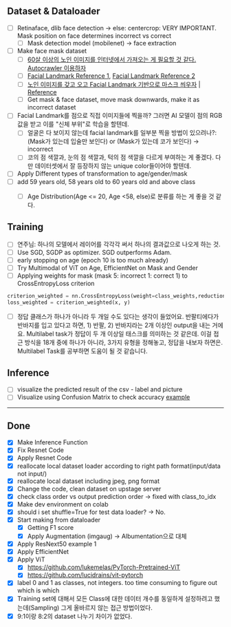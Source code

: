 ## Dataset & Dataloader

- [ ] Retinaface, dlib face detection -> else: centercrop: VERY IMPORTANT. Mask position on face determines incorrect vs correct
  - [ ] Mask detection model (mobilenet) -> face extraction
- [ ] Make face mask dataset
  - [ ] [60살 이상의 노인 이미지를 인터넷에서 가져오는 게 필요할 것 같다. Autocrawler 이용하자](https://github.com/YoongiKim/AutoCrawler)
  - [ ] [Facial Landmark Reference 1](https://www.youtube.com/watch?v=tpWVyJqehG4&list=RDCMUC9PB9nKYqKEx_N3KM-JVTpg&index=8), [Facial Landmark Reference 2](https://www.youtube.com/watch?v=3LNHxezPi1I&list=RDCMUC9PB9nKYqKEx_N3KM-JVTpg&index=3)
  - [ ] [노인 이미지를 갖고 오고 Facial Landmark 기반으로 마스크 씌우자](https://www.youtube.com/watch?v=ncIyy1doSJ8) | [Reference](/Users/noopy/Documents/_Archive/murder_hornet_dataset/modules)
  - [ ] Get mask & face dataset, move mask downwards, make it as incorrect dataset
- [ ] Facial Landmark를 점으로 직접 이미지들에 찍을까?  그러면 AI 모델이 점의 RGB 값을 받고 이를 "신체 부위"로 학습을 할텐데.
	- [ ] 얼굴은 다 보이지 않는데 facial landmark를 일부분 찍을 방법이 있으려나?: (Mask가 있는데 입술만 보인다) or (Mask가 있는데 코가 보인다) -> incorrect
	- [ ] 코의 점 색깔과, 눈의 점 색깔과, 턱의 점 색깔을 다르게 부여하는 게 좋겠다. 다만 데이터셋에서 잘 등장하지 않는 unique color들이어야 할텐데.
- [ ] Apply Different types of transformation to age/gender/mask
- [ ] add 59 years old, 58 years old to 60 years old and above class
	- [ ] Age Distribution(Age <= 20, Age <58, else)로 분류를 하는 게 좋을 것 같다.



## Training
- [ ] 연주님: 하나의 모델에서 레이어를 각각각 써서 하나의 결과값으로 나오게 하는 것.
- [ ] Use SGD, SGDP as optimizer. SGD outperforms Adam.
- [ ] early stopping on age (epoch 10 is too much already)
- [ ] Try Multimodal of ViT on Age, EfficientNet on Mask and Gender
- [ ] Applying weights for mask (mask 5: incorrect 1: correct 1) to CrossEntropyLoss criterion

```python
criterion_weighted = nn.CrossEntropyLoss(weight=class_weights,reduction='mean')
loss_weighted = criterion_weighted(x, y)

```
- [ ] 정답 클래스가 하나가 아니라 두 개일 수도 있다는 생각이 들었어요. 반팔티에다가 반바지를 입고 있다고 하면, 1) 반팔, 2) 반바지라는 2개 이상인 output을 내는 거에요. 
Multilabel task가 정답이 두 개 이상일 태스크를 의미하는 것 같은데. 이걸 접근 방식을 18개 중에 하나가 아니라, 3가지 유형을 정해놓고, 정답을 내보자 하면은. Multilabel Task를 공부하면 도움이 될 것 같습니다.



## Inference

- [ ] visualize the predicted result of the csv - label and picture
- [ ] Visualize using Confusion Matrix to check accuracy [example](https://github.com/snoop2head/ml_classification_tutorial/blob/main/ML_Classification.ipynb)

---

## Done

- [x] Make Inference Function
- [x] Fix Resnet Code
- [x] Apply Resnet Code
- [x] reallocate local dataset loader according to right path format(input/data not input/)
- [x] reallocate local dataset including jpeg, png format
- [x] Change the code, clean dataset on upstage server
- [x] check class order vs output prediction order -> fixed with class_to_idx
- [x] Make dev environment on colab
- [x] should i set shuffle=True for test data loader? -> No.
- [x] Start making from dataloader
  - [x] Getting F1 score
  - [x] Apply Augmentation (imgaug) -> Albumentation으로 대체
- [x] Apply ResNext50 example 1
- [x] Apply EfficientNet
- [x] Apply ViT
  - [x] https://github.com/lukemelas/PyTorch-Pretrained-ViT
  - [x] https://github.com/lucidrains/vit-pytorch
- [x] label 0 and 1 as classes, not integers. too time consuming to figure out which is which
- [x] Training set에 대해서 모든 Class에 대한 데이터 개수를 동일하게 설정하려고 했는데(Sampling) 그게 올바르지 않는 접근 방법이었다.
- [x] 9:1이랑 8:2의 dataset 나누기 차이가 없었다.
